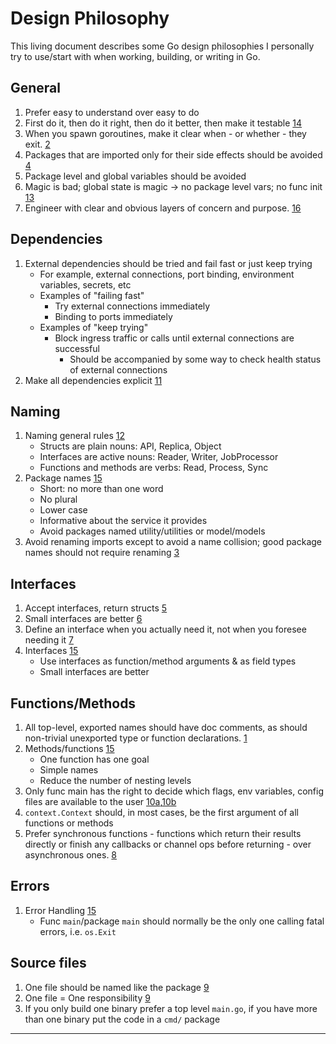 # Design Philosophy

This living document describes some Go design philosophies I personally try to use/start with when working, building, or writing in Go.

## General

1. Prefer easy to understand over easy to do
2. First do it, then do it right, then do it better, then make it testable [14]
3. When you spawn goroutines, make it clear when - or whether - they exit. [2]
4. Packages that are imported only for their side effects should be avoided [4]
5. Package level and global variables should be avoided
6. Magic is bad; global state is magic → no package level vars; no func init [13]
7. Engineer with clear and obvious layers of concern and purpose. [16]

## Dependencies

1. External dependencies should be tried and fail fast or just keep trying
    - For example, external connections, port binding, environment variables, secrets, etc
    - Examples of "failing fast"
      - Try external connections immediately
      - Binding to ports immediately
    - Examples of "keep trying"
      - Block ingress traffic or calls until external connections are successful
        - Should be accompanied by some way to check health status of external connections
2. Make all dependencies explicit [11]

## Naming

1. Naming general rules [12]
    - Structs are plain nouns: API, Replica, Object
    - Interfaces are active nouns: Reader, Writer, JobProcessor
    - Functions and methods are verbs: Read, Process, Sync
2. Package names [15]
    - Short: no more than one word
    - No plural
    - Lower case
    - Informative about the service it provides
    - Avoid packages named utility/utilities or model/models
3. Avoid renaming imports except to avoid a name collision; good package names should not require renaming [3]

## Interfaces

1. Accept interfaces, return structs [5]
2. Small interfaces are better [6]
3. Define an interface when you actually need it, not when you foresee needing it [7]
4. Interfaces [15]
    - Use interfaces as function/method arguments & as field types
    - Small interfaces are better

## Functions/Methods

1. All top-level, exported names should have doc comments, as should non-trivial unexported type or function declarations. [1]
2. Methods/functions [15]
    - One function has one goal
    - Simple names
    - Reduce the number of nesting levels
3. Only func main has the right to decide which flags, env variables, config files are available to the user [10a],[10b]
4. `context.Context` should, in most cases, be the first argument of all functions or methods
5. Prefer synchronous functions - functions which return their results directly or finish any callbacks or channel ops before returning - over asynchronous ones. [8]

## Errors

1. Error Handling [15]
    - Func `main`/package `main` should normally be the only one calling fatal errors, i.e. `os.Exit`

## Source files

1. One file should be named like the package [9]
2. One file = One responsibility [9]
3. If you only build one binary prefer a top level `main.go`, if you have more than one binary put the code in a `cmd/` package

---

[1]: https://github.com/golang/go/wiki/CodeReviewComments#doc-comments  
[2]: https://github.com/golang/go/wiki/CodeReviewComments#goroutine-lifetimes  
[3]: https://github.com/golang/go/wiki/CodeReviewComments#imports
[4]: https://github.com/golang/go/wiki/CodeReviewComments#import-blank
[5]: https://medium.com/@cep21/what-accept-interfaces-return-structs-means-in-go-2fe879e25ee8
[6]: https://www.practical-go-lessons.com/chap-40-design-recommendations?s=03#use-interfaces
[7]: http://c2.com/xp/YouArentGonnaNeedIt.html
[8]: https://github.com/golang/go/wiki/CodeReviewComments#synchronous-functions
[9]: https://dave.cheney.net/practical-go/presentations/qcon-china.html#_arrange_code_into_files_by_import_statements
[10a]: https://thoughtbot.com/blog/where-to-define-command-line-flags-in-go
[10b]: https://peter.bourgon.org/go-best-practices-2016/#configuration 
[11]: https://peter.bourgon.org/go-best-practices-2016/#top-tip-9
[12]: https://twitter.com/peterbourgon/status/1121023995107782656
[13]: https://peter.bourgon.org/blog/2017/06/09/theory-of-modern-go.html
[14]: https://code.tutsplus.com/articles/master-developers-addy-osmani--net-31661
[15]: https://www.practical-go-lessons.com/chap-40-design-recommendations?s=03#key-takeaways
[16]: https://github.com/ardanlabs/service/wiki#design-philosophy-review-and-culture
